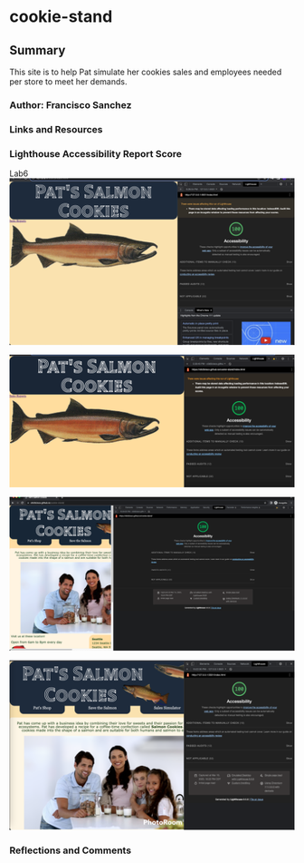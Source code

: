 # cookie-stand

## Summary

This site is to help Pat simulate her cookies sales and employees needed per store to meet her demands.

### Author: Francisco Sanchez

### Links and Resources

### Lighthouse Accessibility Report Score

Lab6
![Screenshot of Lighthouse for Lab 06!](/screenshot/Lab06Screenshot.png "Screenshot of Lab06")

![Screenshot of Lighthouse for Lab 07!](/screenshot/Lab07Screenshot.png "Screenshot of Lab07")

![Screenshot of Lighthouse for Lab 09!](/screenshot/Lab09Screenshot.png "Screenshot of Lab09")

![Screenshot of Lighthouse for Lab 10!](/screenshot/Lab10Screenshot.png "Screenshot of Lab10")

### Reflections and Comments

